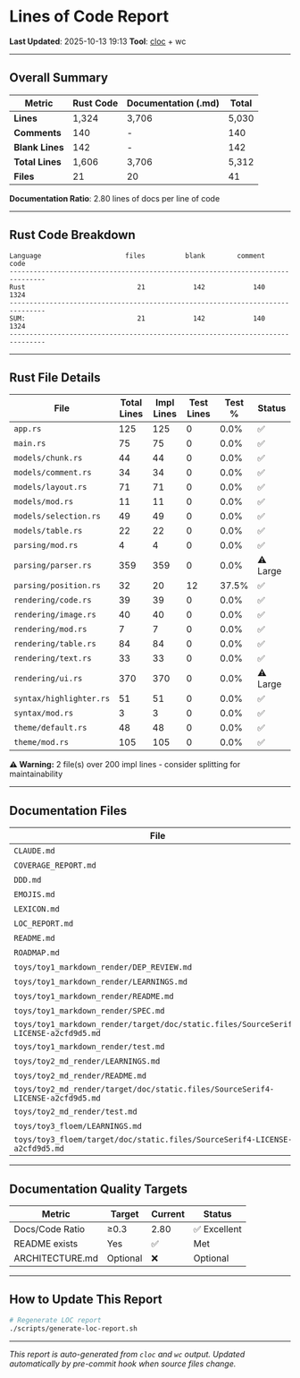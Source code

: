 # Lines of Code Report

**Last Updated**: 2025-10-13 19:13
**Tool**: [cloc](https://github.com/AlDanial/cloc) + wc

---

## Overall Summary

| Metric | Rust Code | Documentation (.md) | Total |
|--------|-----------|---------------------|-------|
| **Lines** | 1,324 | 3,706 | 5,030 |
| **Comments** | 140 | - | 140 |
| **Blank Lines** | 142 | - | 142 |
| **Total Lines** | 1,606 | 3,706 | 5,312 |
| **Files** | 21 | 20 | 41 |

**Documentation Ratio**: 2.80 lines of docs per line of code

---

## Rust Code Breakdown

```
Language                     files          blank        comment           code
-------------------------------------------------------------------------------
Rust                            21            142            140           1324
-------------------------------------------------------------------------------
SUM:                            21            142            140           1324
-------------------------------------------------------------------------------
```

---

## Rust File Details

| File | Total Lines | Impl Lines | Test Lines | Test % | Status |
|------|-------------|------------|------------|--------|--------|
| `app.rs` | 125 | 125 | 0 | 0.0% | ✅ |
| `main.rs` | 75 | 75 | 0 | 0.0% | ✅ |
| `models/chunk.rs` | 44 | 44 | 0 | 0.0% | ✅ |
| `models/comment.rs` | 34 | 34 | 0 | 0.0% | ✅ |
| `models/layout.rs` | 71 | 71 | 0 | 0.0% | ✅ |
| `models/mod.rs` | 11 | 11 | 0 | 0.0% | ✅ |
| `models/selection.rs` | 49 | 49 | 0 | 0.0% | ✅ |
| `models/table.rs` | 22 | 22 | 0 | 0.0% | ✅ |
| `parsing/mod.rs` | 4 | 4 | 0 | 0.0% | ✅ |
| `parsing/parser.rs` | 359 | 359 | 0 | 0.0% | ⚠️ Large |
| `parsing/position.rs` | 32 | 20 | 12 | 37.5% | ✅ |
| `rendering/code.rs` | 39 | 39 | 0 | 0.0% | ✅ |
| `rendering/image.rs` | 40 | 40 | 0 | 0.0% | ✅ |
| `rendering/mod.rs` | 7 | 7 | 0 | 0.0% | ✅ |
| `rendering/table.rs` | 84 | 84 | 0 | 0.0% | ✅ |
| `rendering/text.rs` | 33 | 33 | 0 | 0.0% | ✅ |
| `rendering/ui.rs` | 370 | 370 | 0 | 0.0% | ⚠️ Large |
| `syntax/highlighter.rs` | 51 | 51 | 0 | 0.0% | ✅ |
| `syntax/mod.rs` | 3 | 3 | 0 | 0.0% | ✅ |
| `theme/default.rs` | 48 | 48 | 0 | 0.0% | ✅ |
| `theme/mod.rs` | 105 | 105 | 0 | 0.0% | ✅ |

**⚠️ Warning:** 2 file(s) over 200 impl lines - consider splitting for maintainability

---

## Documentation Files

| File | Lines |
|------|-------|
| `CLAUDE.md` | 259 |
| `COVERAGE_REPORT.md` | 88 |
| `DDD.md` | 543 |
| `EMOJIS.md` | 139 |
| `LEXICON.md` | 84 |
| `LOC_REPORT.md` | 112 |
| `README.md` | 79 |
| `ROADMAP.md` | 738 |
| `toys/toy1_markdown_render/DEP_REVIEW.md` | 72 |
| `toys/toy1_markdown_render/LEARNINGS.md` | 90 |
| `toys/toy1_markdown_render/README.md` | 30 |
| `toys/toy1_markdown_render/SPEC.md` | 85 |
| `toys/toy1_markdown_render/target/doc/static.files/SourceSerif4-LICENSE-a2cfd9d5.md` | 98 |
| `toys/toy1_markdown_render/test.md` | 32 |
| `toys/toy2_md_render/LEARNINGS.md` | 500 |
| `toys/toy2_md_render/README.md` | 239 |
| `toys/toy2_md_render/target/doc/static.files/SourceSerif4-LICENSE-a2cfd9d5.md` | 98 |
| `toys/toy2_md_render/test.md` | 97 |
| `toys/toy3_floem/LEARNINGS.md` | 225 |
| `toys/toy3_floem/target/doc/static.files/SourceSerif4-LICENSE-a2cfd9d5.md` | 98 |

---

## Documentation Quality Targets

| Metric | Target | Current | Status |
|--------|--------|---------|--------|
| Docs/Code Ratio | ≥0.3 | 2.80 | ✅ Excellent |
| README exists | Yes | ✅ | Met |
| ARCHITECTURE.md | Optional | ❌ | Optional |

---

## How to Update This Report

```bash
# Regenerate LOC report
./scripts/generate-loc-report.sh
```

---

*This report is auto-generated from `cloc` and `wc` output.*
*Updated automatically by pre-commit hook when source files change.*
